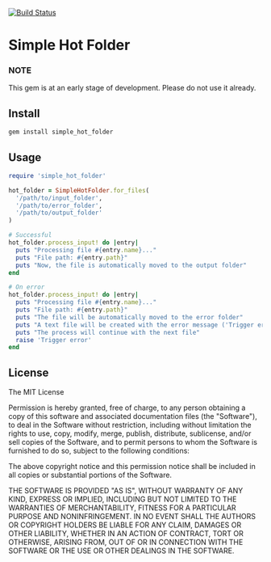 [![Build Status](https://travis-ci.org/galfus/simple-hot-folder.svg?branch=master)](https://travis-ci.org/galfus/simple-hot-folder)

# Simple Hot Folder

### NOTE

This gem is at an early stage of development. Please do not use it already.


## Install

```bash
gem install simple_hot_folder
```

## Usage

```ruby
require 'simple_hot_folder'

hot_folder = SimpleHotFolder.for_files(
  '/path/to/input_folder',
  '/path/to/error_folder',
  '/path/to/output_folder'
)

# Successful
hot_folder.process_input! do |entry|
  puts "Processing file #{entry.name}..."
  puts "File path: #{entry.path}"
  puts "Now, the file is automatically moved to the output folder"
end

# On error
hot_folder.process_input! do |entry|
  puts "Processing file #{entry.name}..."
  puts "File path: #{entry.path}"
  puts "The file will be automatically moved to the error folder"
  puts "A text file will be created with the error message ('Trigger error')"
  puts "The process will continue with the next file"
  raise 'Trigger error'
end
```

## License

The MIT License

Permission is hereby granted, free of charge, to any person obtaining a copy
of this software and associated documentation files (the "Software"), to deal
in the Software without restriction, including without limitation the rights
to use, copy, modify, merge, publish, distribute, sublicense, and/or sell
copies of the Software, and to permit persons to whom the Software is
furnished to do so, subject to the following conditions:

The above copyright notice and this permission notice shall be included in
all copies or substantial portions of the Software.

THE SOFTWARE IS PROVIDED "AS IS", WITHOUT WARRANTY OF ANY KIND, EXPRESS OR
IMPLIED, INCLUDING BUT NOT LIMITED TO THE WARRANTIES OF MERCHANTABILITY,
FITNESS FOR A PARTICULAR PURPOSE AND NONINFRINGEMENT. IN NO EVENT SHALL THE
AUTHORS OR COPYRIGHT HOLDERS BE LIABLE FOR ANY CLAIM, DAMAGES OR OTHER
LIABILITY, WHETHER IN AN ACTION OF CONTRACT, TORT OR OTHERWISE, ARISING FROM,
OUT OF OR IN CONNECTION WITH THE SOFTWARE OR THE USE OR OTHER DEALINGS IN
THE SOFTWARE.
